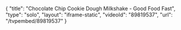 {
    "title": "Chocolate Chip Cookie Dough Milkshake - Good Food Fast",
    "type": "solo",
    "layout": "iframe-static",
    "videoId": "89819537",
    "url": "\/tvpembed\/89819537"
}